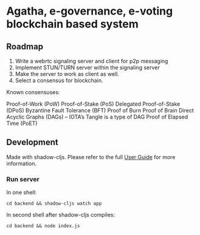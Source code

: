 # Agatha, e-governance, e-voting blockchain based system

## Roadmap
1. Write a webrtc signaling server and client for p2p messaging 
2. Implement STUN/TURN server within the signaling server
3. Make the server to work as client as well.
4. Select a consensus for blockchain.

Known consensuses:

Proof-of-Work (PoW)
Proof-of-Stake (PoS)
Delegated Proof-of-Stake (DPoS)
Byzantine Fault Tolerance (BFT)
Proof of Burn
Proof of Brain
Direct Acyclic Graphs (DAGs) – IOTA’s Tangle is a type of DAG
Proof of Elapsed Time (PoET)

## Development
Made with shadow-cljs.
Please refer to the full [User Guide](https://shadow-cljs.github.io/docs/UsersGuide.html) for more information.

### Run server
In one shell:
```
cd backend && shadow-cljs watch app
```
In second shell after shadow-cljs compiles:
```
cd backend && node index.js
```
